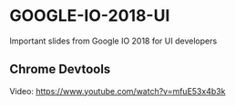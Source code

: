 # GOOGLE-IO-2018-UI
Important slides from Google IO 2018 for UI developers


## Chrome Devtools

Video: https://www.youtube.com/watch?v=mfuE53x4b3k  

